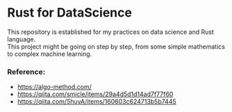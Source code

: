 # Rust for DataScience  
This repository is established for my practices on data science and Rust language.  
This project might be going on step by step, from some simple mathematics to complex machine learning.  

### Reference: 
- https://algo-method.com/  
- https://qiita.com/smicle/items/29a4d5d1d14ad7f77f60  
- https://qiita.com/5huyA/items/160603c624713b5b7445
